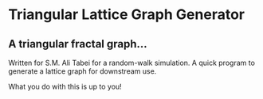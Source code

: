 Triangular Lattice Graph Generator
==================================
A triangular fractal graph...
-----------------------------

Written for S.M. Ali Tabei for a random-walk simulation. A quick program to generate a lattice graph for downstream use.

What you do with this is up to you!